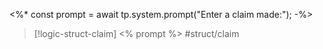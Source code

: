 
<%* const prompt = await tp.system.prompt("Enter a claim made:"); -%>
>[!logic-struct-claim]  <% prompt %> #struct/claim
